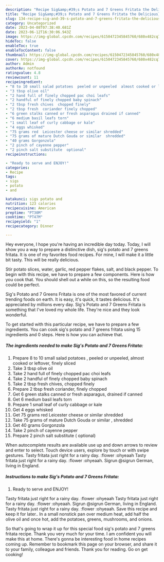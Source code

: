 ```yaml
---
description: "Recipe Sig&amp;#39;s Potato and 7 Greens Fritata the Delicious}"
title: "Recipe Sig&amp;#39;s Potato and 7 Greens Fritata the Delicious}"
slug: 134-recipe-sig-and-39-s-potato-and-7-greens-fritata-the-delicious
category: Uncategorized
date: 2023-04-08T07:38:40.681Z
date: 2023-06-12T16:30:06.943Z
image: https://img-global.cpcdn.com/recipes/6150472345845760/680x482cq70/sigs-potato-and-7-greens-fritata-recipe-main-photo.jpg
hideToc: false
enableToc: true
enableTocContent: false
thumbnail: https://img-global.cpcdn.com/recipes/6150472345845760/680x482cq70/sigs-potato-and-7-greens-fritata-recipe-main-photo.jpg
cover: https://img-global.cpcdn.com/recipes/6150472345845760/680x482cq70/sigs-potato-and-7-greens-fritata-recipe-main-photo.jpg
author: Admin
authorAv: notfound
ratingvalue: 4.8
reviewcount: 11
recipeingredient:
- "8 to 10 small salad potatoes  peeled or unpeeled  almost cooked or leftover  finely sliced"
- "3 tbsp olive oil"
- "2 hand full of finely chopped pac choi leafs"
- "2 handful of finely chopped baby spinach"
- "2 tbsp fresh chives  chopped finely"
- "2 tbsp fresh  coriander finely chopped"
- "6 green stalks canned or fresh asparagus drained if canned"
- "6 medium basil leafs torn"
- "1 small leaf of curly cabbage or kale"
- "4 eggs whisked"
- "75 grams red  Leicester cheese or similar shredded"
- "75 grams of mature Dutch Gouda or similar  shredded"
- "40 grams Gorgonzola"
- "2 pinch of cayenne pepper"
- "2 pinch salt substitute  optional"
recipeinstructions:

- "Ready to serve and ENJOY!"
categories:
- Recipe
tags:
- sigs
- potato
- and

katakunci: sigs potato and 
nutrition: 123 calories
recipecuisine: American
preptime: "PT30M"
cooktime: "PT47M"
recipeyield: "1"
recipecategory: Dinner

---
```



Hey everyone, I hope you're having an incredible day today. Today, I will show you a way to prepare a distinctive dish, sig&#39;s potato and 7 greens fritata. It is one of my favorites food recipes. For mine, I will make it a little bit tasty. This will be really delicious.

Stir potato slices, water, garlic, red pepper flakes, salt, and black pepper. To begin with this recipe, we have to prepare a few components. Here is how you cook that. You should shell out a while on this, so the resulting food could be perfect.

Sig&#39;s Potato and 7 Greens Fritata is one of the most favored of current trending foods on earth. It is easy, it's quick, it tastes delicious. It's appreciated by millions every day. Sig&#39;s Potato and 7 Greens Fritata is something that I've loved my whole life. They're nice and they look wonderful.


To get started with this particular recipe, we have to prepare a few ingredients. You can cook sig&#39;s potato and 7 greens fritata using 15 ingredients and 0 steps. Here is how you can achieve that.

<!--inarticleads1-->

##### The ingredients needed to make Sig&#39;s Potato and 7 Greens Fritata:

1. Prepare 8 to 10 small salad potatoes , peeled or unpeeled,  almost cooked or leftover,  finely sliced
1. Take 3 tbsp olive oil
1. Take 2 hand full of finely chopped pac choi leafs
1. Take 2 handful of finely chopped baby spinach
1. Take 2 tbsp fresh chives,  chopped finely
1. Prepare 2 tbsp fresh  coriander, finely chopped
1. Get 6 green stalks canned or fresh asparagus, drained if canned
1. Get 6 medium basil leafs torn
1. Prepare 1 small leaf of curly cabbage or kale
1. Get 4 eggs whisked
1. Get 75 grams red  Leicester cheese or similar shredded
1. Take 75 grams of mature Dutch Gouda or similar , shredded
1. Get 40 grams Gorgonzola
1. Take 2 pinch of cayenne pepper
1. Prepare 2 pinch salt substitute ( optional)


When autocomplete results are available use up and down arrows to review and enter to select. Touch device users, explore by touch or with swipe gestures. Tasty fritata just right for a rainy day. :flower :ohyeaah Tasty fritata just right for a rainy day. :flower :ohyeaah. Sigrun @sigrun German, living in England. 

<!--inarticleads2-->

##### Instructions to make Sig&#39;s Potato and 7 Greens Fritata:


1. Ready to serve and ENJOY!

Tasty fritata just right for a rainy day. :flower :ohyeaah Tasty fritata just right for a rainy day. :flower :ohyeaah. Sigrun @sigrun German, living in England. Tasty fritata just right for a rainy day. :flower :ohyeaah. Save this recipe and keep it for later.. In a small nonstick pan over medium heat, add half the olive oil and once hot, add the potatoes, greens, mushrooms, and onions. 

So that's going to wrap it up for this special food sig&#39;s potato and 7 greens fritata recipe. Thank you very much for your time. I am confident you will make this at home. There's gonna be interesting food in home recipes coming up. Remember to bookmark this page on your browser, and share it to your family, colleague and friends. Thank you for reading. Go on get cooking!
